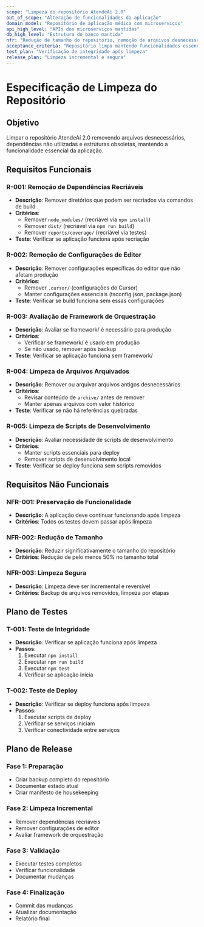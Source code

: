 ```yaml
---
scope: "Limpeza do repositório AtendeAí 2.0"
out_of_scope: "Alteração de funcionalidades da aplicação"
domain_model: "Repositório de aplicação médica com microserviços"
api_high_level: "APIs dos microserviços mantidas"
db_high_level: "Estrutura do banco mantida"
nfr: "Redução de tamanho do repositório, remoção de arquivos desnecessários"
acceptance_criteria: "Repositório limpo mantendo funcionalidades essenciais"
test_plan: "Verificação de integridade após limpeza"
release_plan: "Limpeza incremental e segura"
---
```


# Especificação de Limpeza do Repositório

## Objetivo
Limpar o repositório AtendeAí 2.0 removendo arquivos desnecessários, dependências não utilizadas e estruturas obsoletas, mantendo a funcionalidade essencial da aplicação.

## Requisitos Funcionais

### R-001: Remoção de Dependências Recriáveis
- **Descrição**: Remover diretórios que podem ser recriados via comandos de build
- **Critérios**: 
  - Remover `node_modules/` (recriável via `npm install`)
  - Remover `dist/` (recriável via `npm run build`)
  - Remover `reports/coverage/` (recriável via testes)
- **Teste**: Verificar se aplicação funciona após recriação

### R-002: Remoção de Configurações de Editor
- **Descrição**: Remover configurações específicas do editor que não afetam produção
- **Critérios**:
  - Remover `.cursor/` (configurações do Cursor)
  - Manter configurações essenciais (tsconfig.json, package.json)
- **Teste**: Verificar se build funciona sem essas configurações

### R-003: Avaliação de Framework de Orquestração
- **Descrição**: Avaliar se framework/ é necessário para produção
- **Critérios**:
  - Verificar se framework/ é usado em produção
  - Se não usado, remover após backup
- **Teste**: Verificar se aplicação funciona sem framework/

### R-004: Limpeza de Arquivos Arquivados
- **Descrição**: Remover ou arquivar arquivos antigos desnecessários
- **Critérios**:
  - Revisar conteúdo de `archive/` antes de remover
  - Manter apenas arquivos com valor histórico
- **Teste**: Verificar se não há referências quebradas

### R-005: Limpeza de Scripts de Desenvolvimento
- **Descrição**: Avaliar necessidade de scripts de desenvolvimento
- **Critérios**:
  - Manter scripts essenciais para deploy
  - Remover scripts de desenvolvimento local
- **Teste**: Verificar se deploy funciona sem scripts removidos

## Requisitos Não Funcionais

### NFR-001: Preservação de Funcionalidade
- **Descrição**: A aplicação deve continuar funcionando após limpeza
- **Critérios**: Todos os testes devem passar após limpeza

### NFR-002: Redução de Tamanho
- **Descrição**: Reduzir significativamente o tamanho do repositório
- **Critérios**: Redução de pelo menos 50% no tamanho total

### NFR-003: Limpeza Segura
- **Descrição**: Limpeza deve ser incremental e reversível
- **Critérios**: Backup de arquivos removidos, limpeza por etapas

## Plano de Testes

### T-001: Teste de Integridade
- **Descrição**: Verificar se aplicação funciona após limpeza
- **Passos**:
  1. Executar `npm install`
  2. Executar `npm run build`
  3. Executar `npm test`
  4. Verificar se aplicação inicia

### T-002: Teste de Deploy
- **Descrição**: Verificar se deploy funciona após limpeza
- **Passos**:
  1. Executar scripts de deploy
  2. Verificar se serviços iniciam
  3. Verificar conectividade entre serviços

## Plano de Release

### Fase 1: Preparação
- Criar backup completo do repositório
- Documentar estado atual
- Criar manifesto de housekeeping

### Fase 2: Limpeza Incremental
- Remover dependências recriáveis
- Remover configurações de editor
- Avaliar framework de orquestração

### Fase 3: Validação
- Executar testes completos
- Verificar funcionalidade
- Documentar mudanças

### Fase 4: Finalização
- Commit das mudanças
- Atualizar documentação
- Relatório final
